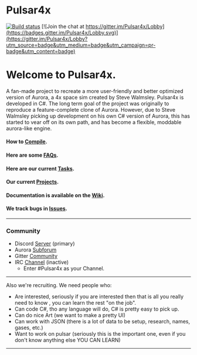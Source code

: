 # Pulsar4x
[![Build status](https://ci.appveyor.com/api/projects/status/owpp4y7ruyn0skm1/branch/Master?svg=true)](https://ci.appveyor.com/project/intercross21/pulsar4x/branch/Master)
[![Join the chat at https://gitter.im/Pulsar4x/Lobby](https://badges.gitter.im/Pulsar4x/Lobby.svg)](https://gitter.im/Pulsar4x/Lobby?utm_source=badge&utm_medium=badge&utm_campaign=pr-badge&utm_content=badge)

# Welcome to Pulsar4x.
  
A fan-made project to recreate a more user-friendly and better optimized version of Aurora, a 4x space sim created by Steve Walmsley. Pulsar4x is developed in C#. The long term goal of the project was originally to reproduce a feature-complete clone of Aurora. However, due to Steve Walmsley picking up development on his own C# version of Aurora, this has started to vear off on its own path, and has become a flexible, moddable aurora-like engine.


#### How to [Compile](https://github.com/Pulsar4xDevs/Pulsar4x/wiki/Compilation).
#### Here are some [FAQs](https://github.com/Pulsar4xDevs/Pulsar4x/wiki/FAQ).  
#### Here are our current [Tasks](https://github.com/Pulsar4xDevs/Pulsar4x/wiki/Issues-&-Projects).  
#### Our current [Projects](https://github.com/Pulsar4xDevs/Pulsar4x/projects).
#### Documentation is available on the [Wiki](https://github.com/Pulsar4xDevs/Pulsar4x/projects).
#### We track bugs in [Issues](https://github.com/Pulsar4xDevs/Pulsar4x/issues).


***

### Community

* Discord [Server](https://discord.gg/3uwCQSn) (primary)
* Aurora [Subforum](http://aurora2.pentarch.org/index.php?board=169.0)
* Gitter [Community](https://gitter.im/Pulsar4x/Lobby)
* IRC [Channel](http://webchat.freenode.net/) (inactive)
  * Enter #Pulsar4x as your Channel.  

***

Also we're recruiting. We need people who:
* Are interested, seriously if you are interested then that is all you really need to know , you can learn the rest "on the job".
* Can code C#, tho any language will do, C# is pretty easy to pick up. 
* Can do nice Art (we want to make a pretty UI)
* Can work with JSON (there is a lot of data to be setup, research, names, gases, etc.)
* Want to work on pulsar (seriously this is the important one, even if you don't know anything else YOU CAN LEARN)


***
